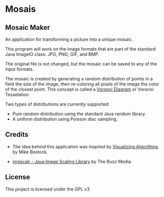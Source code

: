 # Mosais
## Mosaic Maker

An application for transforming a picture into a unique mosaic.

This program will work on the image formats that are part of the standard
Java ImageIO class: JPG, PNG, GIF, and BMP.

The original file is not changed, but the mosaic can be saved to any of the input
formats.

The mosaic is created by generating a random distribution of points in a field
the size of the image, then re-coloring all pixels of the image the color of the
closest point. This concept is called a [Voronoi Diagram](https://en.wikipedia.org/wiki/Voronoi_diagram) or Voronoi Tesselation.

Two types of distributions are currently supported:
- Pure random distribution using the standard Java random library.
- A uniform distribution using Poisson disc sampling.

## Credits
- The idea behind this application was inspired by [Visualizing Algorithms](http://bost.ocks.org/mike/algorithms/) by Mike Bostock.

- [imgscalr - Java Image Scaling Library](http://www.thebuzzmedia.com/software/imgscalr-java-image-scaling-library/) by The Buzz Media. 

## License
This project is licensed under the GPL v3 
